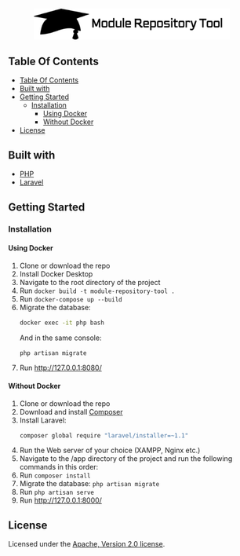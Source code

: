 
<p align="center"><a href="https://laravel.com" target="_blank"><img src="https://github.com/MovieTone/module-repository-tool/blob/dockerized-app/application/public/images/main-logo.png" width="400"></a></p>

## Table Of Contents
- [Table Of Contents](#table-of-contents)
- [Built with](#built-with)
- [Getting Started](#getting-started)
  - [Installation](#installation)
    - [Using Docker](#using-docker)
    - [Without Docker](#without-docker)
- [License](#license)

## Built with
- [PHP](https://www.php.net)
- [Laravel](https://laravel.com/)

## Getting Started

### Installation

#### Using Docker
1. Clone or download the repo
2. Install Docker Desktop
3. Navigate to the root directory of the project
4. Run ```docker build -t module-repository-tool .```
5. Run ```docker-compose up --build```
6. Migrate the database:
	```sh
	docker exec -it php bash
	```
	And in the same console:
	```sh
	php artisan migrate
	```
7. Run http://127.0.0.1:8080/
   
#### Without Docker
1. Clone or download the repo
2. Download and install [Composer](https://getcomposer.org/download/)
3. Install Laravel:
	```sh
	composer global require "laravel/installer=~1.1"
	```
4. Run the Web server of your choice (XAMPP, Nginx etc.)
5. Navigate to the /app directory of the project and run the following commands in this order:
6. Run ```composer install```
7. Migrate the database: ```php artisan migrate```
8. Run ```php artisan serve```
9. Run http://127.0.0.1:8000/

## License
Licensed under the [Apache, Version 2.0 license](http://www.apache.org/licenses/LICENSE-2.0).
